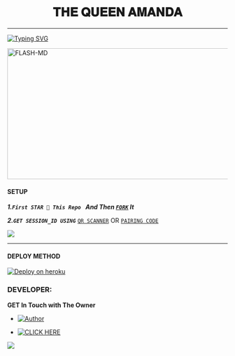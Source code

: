 
<h1 align="center"> 𝐓𝐇𝐄 𝐐𝐔𝐄𝐄𝐍 𝐀𝐌𝐀𝐍𝐃𝐀  </h1>
<p align="center">  
  
***
  
<a href="https://git.io/typing-svg"><img src="https://readme-typing-svg.demolab.com?font=Black+Ops+One&size=50&pause=1000&color=1BAFBAFF&center=true&width=910&height=100&lines=WELCOME TO +QUEEN-AMANDA;MULTI+DEVICE+WHATSAPP+BOT;CREATED+BY+MAHIYA+BOY;RELEASED+22.2.2024" alt="Typing SVG" /></a>
  </p>
    <img alt="FLASH-MD" width="700" height="300" src="https://telegra.ph/file/3f985014b51b3cf335bfe.jpg">
<p align="center">

#### SETUP 

***1.`First STAR 🌟 This Repo ` And Then [`FORK`](https://github.com/newtonwwmp/Queen_Amanda/fork) It***

***2.`GET SESSION_ID USING`***
[`QR SCANNER`](https://the-flash-scanner.onrender.com) OR [`PAIRING CODE`](https://king-france.vercel.app)
 
<a><img src='https://i.imgur.com/LyHic3i.gif'/></a>

***

#### DEPLOY METHOD 

[![Deploy on heroku](https://www.herokucdn.com/deploy/button.svg)](https://dashboard.heroku.com/new?button-url=https://github.com/PrabathLK/PRABATH_MD&template=https://github.com/newtonwwmp/Queen_Amanda.git)



### DEVELOPER:
**GET In Touch with The Owner**
- <a href="https://te.me/94715450089" ><img title="Author" src="https://img.shields.io/badge/ON TELEGRAM-black?style=for-the-badge&logo=TELEGRAM"></a>
  
- <a href="https://wa.me/94715450089" target="_blank">
    <img alt="CLICK HERE" src="https://img.shields.io/badge/ On WhatsApp  -25D366?style=for-the-badge&logo=whatsapp&logoColor=white" />
  </a>
<a><img src='https://i.imgur.com/LyHic3i.gif'/></a>

















